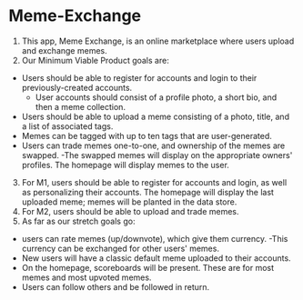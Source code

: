 # Meme-Exchange
1. This app, Meme Exchange, is an online marketplace where users upload and exchange memes. 
2. Our Minimum Viable Product goals are: 
- Users should be able to register for accounts and login to their previously-created accounts. 
  - User accounts should consist of a profile photo, a short bio, and then a meme collection. 
- Users should be able to upload a meme consisting of a photo, title, and a list of associated tags. 
- Memes can be tagged with up to ten tags that are user-generated. 
- Users can trade memes one-to-one, and ownership of the memes are swapped. 
  -The swapped memes will display on the appropriate owners' profiles. The homepage will display memes to the user. 
3. For M1, users should be able to register for accounts and login, as well as personalizing their accounts. The homepage will display the last uploaded meme; memes will be planted in the data store. 
4. For M2, users should be able to upload and trade memes. 
5. As far as our stretch goals go: 
- users can rate memes (up/downvote), which give them currency. 
  -This currency can be exchanged for other users' memes. 
- New users will have a classic default meme uploaded to their accounts. 
- On the homepage, scoreboards will be present. These are for most memes and most upvoted memes. 
- Users can follow others and be followed in return. 
